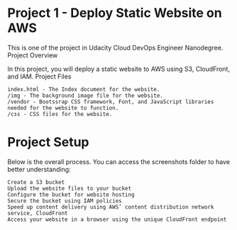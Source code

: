 # Project 1 - Deploy Static Website on AWS

This is one of the project in Udacity Cloud DevOps Engineer Nanodegree.
Project Overview

In this project, you will deploy a static website to AWS using S3, CloudFront, and IAM.
Project Files

    index.html - The Index document for the website.
    /img - The background image file for the website.
    /vendor - Bootssrap CSS framework, Font, and JavaScript libraries needed for the website to function.
    /css - CSS files for the website.

# Project Setup

Below is the overall process. You can access the screenshots folder to have better understanding:

    Create a S3 bucket
    Upload the website files to your bucket
    Configure the bucket for website hosting
    Secure the bucket using IAM policies
    Speed up content delivery using AWS’ content distribution network service, CloudFront
    Access your website in a browser using the unique CloudFront endpoint
